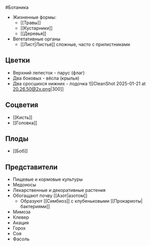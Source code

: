 #Ботаника 
- Жизненные формы:
	- [[Травы]]
	- [[Кустарники]]
	- [[Деревья]]
- Вегетативные органы
	- [[Лист|Листья]] сложные, часто с прилистниками
## Цветки
- Верхний лепесток - парус (флаг)
- Два боковых - вёсла (крылья)
- Два сросшихся нижних - лодочка
![[CleanShot 2025-01-21 at 20.26.50@2x.png|300]]
## Соцветия
- [[Кисть]]
- [[Головка]]
## Плоды
- [[Боб]]
## Представители
- Пищевые и кормовые культуры
- Медоносы
- Лекарственные и декоративные растения
- Обогащают почву [[Азот|азотом]] 
	- Образуют [[Симбиоз]] с клубеньковыми [[Прокариоты|бактериями]]
- Мимоза
- Клевер
- Акация
- Горох
- Соя
- Фасоль
